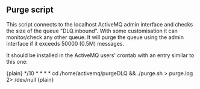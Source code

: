 Purge script
---

This script connects to the localhost ActiveMQ admin interface and checks the size of the queue "DLQ.inbound". With some customisation it can monitor/check any other queue. It will purge the queue using the admin interface if it exceeds 50000 (0.5M) messages.

It should be installed in the ActiveMQ users' crontab with an entry similar to this one:

{plain}
*/10 * * * * cd /home/activemq/purgeDLQ && ./purge.sh > purge.log 2> /dev/null
{plain}
